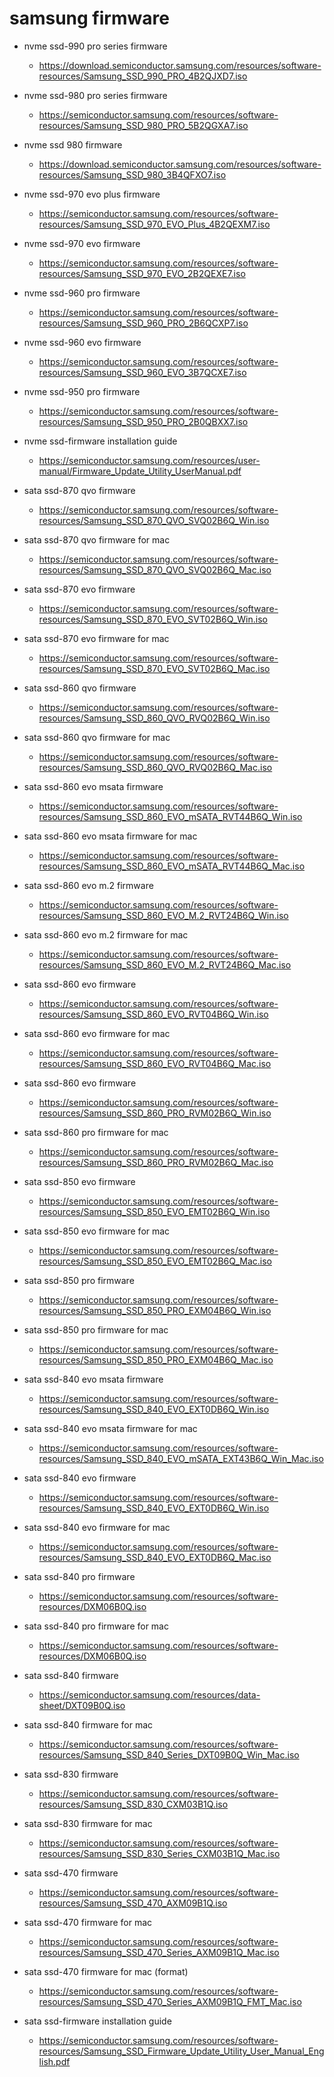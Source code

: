 # samsung firmware
- nvme ssd-990 pro series firmware
  - https://download.semiconductor.samsung.com/resources/software-resources/Samsung_SSD_990_PRO_4B2QJXD7.iso

- nvme ssd-980 pro series firmware
  - https://semiconductor.samsung.com/resources/software-resources/Samsung_SSD_980_PRO_5B2QGXA7.iso

- nvme ssd 980 firmware
  - https://download.semiconductor.samsung.com/resources/software-resources/Samsung_SSD_980_3B4QFXO7.iso

- nvme ssd-970 evo plus firmware
  - https://semiconductor.samsung.com/resources/software-resources/Samsung_SSD_970_EVO_Plus_4B2QEXM7.iso

- nvme ssd-970 evo firmware
  - https://semiconductor.samsung.com/resources/software-resources/Samsung_SSD_970_EVO_2B2QEXE7.iso

- nvme ssd-960 pro firmware
  - https://semiconductor.samsung.com/resources/software-resources/Samsung_SSD_960_PRO_2B6QCXP7.iso

- nvme ssd-960 evo firmware
  - https://semiconductor.samsung.com/resources/software-resources/Samsung_SSD_960_EVO_3B7QCXE7.iso

- nvme ssd-950 pro firmware
  - https://semiconductor.samsung.com/resources/software-resources/Samsung_SSD_950_PRO_2B0QBXX7.iso

- nvme ssd-firmware installation guide
  - https://semiconductor.samsung.com/resources/user-manual/Firmware_Update_Utility_UserManual.pdf

- sata ssd-870 qvo firmware
  - https://semiconductor.samsung.com/resources/software-resources/Samsung_SSD_870_QVO_SVQ02B6Q_Win.iso

- sata ssd-870 qvo firmware for mac
  - https://semiconductor.samsung.com/resources/software-resources/Samsung_SSD_870_QVO_SVQ02B6Q_Mac.iso

- sata ssd-870 evo firmware
  - https://semiconductor.samsung.com/resources/software-resources/Samsung_SSD_870_EVO_SVT02B6Q_Win.iso

- sata ssd-870 evo firmware for mac
  - https://semiconductor.samsung.com/resources/software-resources/Samsung_SSD_870_EVO_SVT02B6Q_Mac.iso

- sata ssd-860 qvo firmware
  - https://semiconductor.samsung.com/resources/software-resources/Samsung_SSD_860_QVO_RVQ02B6Q_Win.iso

- sata ssd-860 qvo firmware for mac
  - https://semiconductor.samsung.com/resources/software-resources/Samsung_SSD_860_QVO_RVQ02B6Q_Mac.iso

- sata ssd-860 evo msata firmware
  - https://semiconductor.samsung.com/resources/software-resources/Samsung_SSD_860_EVO_mSATA_RVT44B6Q_Win.iso

- sata ssd-860 evo msata firmware for mac
  - https://semiconductor.samsung.com/resources/software-resources/Samsung_SSD_860_EVO_mSATA_RVT44B6Q_Mac.iso

- sata ssd-860 evo m.2 firmware
  - https://semiconductor.samsung.com/resources/software-resources/Samsung_SSD_860_EVO_M.2_RVT24B6Q_Win.iso

- sata ssd-860 evo m.2 firmware for mac
  - https://semiconductor.samsung.com/resources/software-resources/Samsung_SSD_860_EVO_M.2_RVT24B6Q_Mac.iso

- sata ssd-860 evo firmware
  - https://semiconductor.samsung.com/resources/software-resources/Samsung_SSD_860_EVO_RVT04B6Q_Win.iso

- sata ssd-860 evo firmware for mac
  - https://semiconductor.samsung.com/resources/software-resources/Samsung_SSD_860_EVO_RVT04B6Q_Mac.iso

- sata ssd-860 evo firmware
  - https://semiconductor.samsung.com/resources/software-resources/Samsung_SSD_860_PRO_RVM02B6Q_Win.iso

- sata ssd-860 pro firmware for mac
  - https://semiconductor.samsung.com/resources/software-resources/Samsung_SSD_860_PRO_RVM02B6Q_Mac.iso

- sata ssd-850 evo firmware
  - https://semiconductor.samsung.com/resources/software-resources/Samsung_SSD_850_EVO_EMT02B6Q_Win.iso

- sata ssd-850 evo firmware for mac
  - https://semiconductor.samsung.com/resources/software-resources/Samsung_SSD_850_EVO_EMT02B6Q_Mac.iso

- sata ssd-850 pro firmware
  - https://semiconductor.samsung.com/resources/software-resources/Samsung_SSD_850_PRO_EXM04B6Q_Win.iso

- sata ssd-850 pro firmware for mac
  - https://semiconductor.samsung.com/resources/software-resources/Samsung_SSD_850_PRO_EXM04B6Q_Mac.iso

- sata ssd-840 evo msata firmware
  - https://semiconductor.samsung.com/resources/software-resources/Samsung_SSD_840_EVO_EXT0DB6Q_Win.iso

- sata ssd-840 evo msata firmware for mac
  - https://semiconductor.samsung.com/resources/software-resources/Samsung_SSD_840_EVO_mSATA_EXT43B6Q_Win_Mac.iso

- sata ssd-840 evo firmware
  - https://semiconductor.samsung.com/resources/software-resources/Samsung_SSD_840_EVO_EXT0DB6Q_Win.iso

- sata ssd-840 evo firmware for mac
  - https://semiconductor.samsung.com/resources/software-resources/Samsung_SSD_840_EVO_EXT0DB6Q_Mac.iso

- sata ssd-840 pro firmware
  - https://semiconductor.samsung.com/resources/software-resources/DXM06B0Q.iso

- sata ssd-840 pro firmware for mac
  - https://semiconductor.samsung.com/resources/software-resources/DXM06B0Q.iso

- sata ssd-840 firmware
  - https://semiconductor.samsung.com/resources/data-sheet/DXT09B0Q.iso

- sata ssd-840 firmware for mac
  - https://semiconductor.samsung.com/resources/software-resources/Samsung_SSD_840_Series_DXT09B0Q_Win_Mac.iso

- sata ssd-830 firmware
  - https://semiconductor.samsung.com/resources/software-resources/Samsung_SSD_830_CXM03B1Q.iso

- sata ssd-830 firmware for mac
  - https://semiconductor.samsung.com/resources/software-resources/Samsung_SSD_830_Series_CXM03B1Q_Mac.iso

- sata ssd-470 firmware
  - https://semiconductor.samsung.com/resources/software-resources/Samsung_SSD_470_AXM09B1Q.iso

- sata ssd-470 firmware for mac
  - https://semiconductor.samsung.com/resources/software-resources/Samsung_SSD_470_Series_AXM09B1Q_Mac.iso

- sata ssd-470 firmware for mac (format)
  - https://semiconductor.samsung.com/resources/software-resources/Samsung_SSD_470_Series_AXM09B1Q_FMT_Mac.iso

- sata ssd-firmware installation guide
  - https://semiconductor.samsung.com/resources/software-resources/Samsung_SSD_Firmware_Update_Utility_User_Manual_English.pdf
